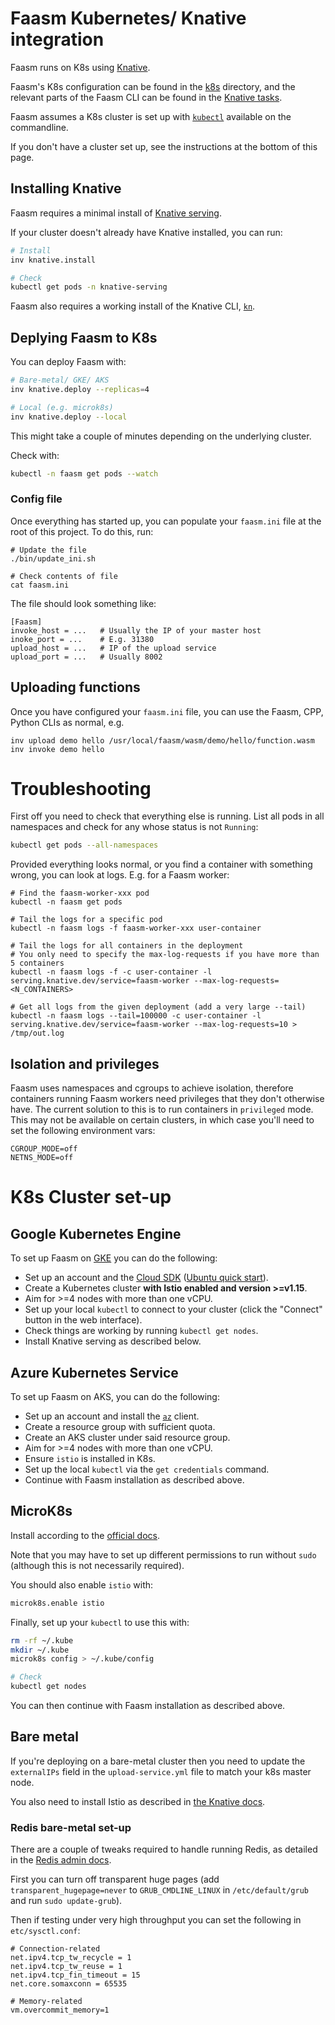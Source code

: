 # Faasm Kubernetes/ Knative integration

Faasm runs on K8s using [Knative](https://knative.dev/).

Faasm's K8s configuration can be found in the [k8s](../deploy/k8s) directory,
and the relevant parts of the Faasm CLI can be found in the [Knative
tasks](../tasks/knative.py).

Faasm assumes a K8s cluster is set up with
[`kubectl`](https://kubernetes.io/docs/tasks/tools/install-kubectl/) available
on the commandline.

If you don't have a cluster set up, see the instructions at the bottom of this
page.

## Installing Knative

Faasm requires a minimal install of [Knative
serving](https://knative.dev/docs/install/any-kubernetes-cluster/).

If your cluster doesn't already have Knative installed, you can run:

```bash
# Install
inv knative.install

# Check
kubectl get pods -n knative-serving
```

Faasm also requires a working install of the Knative CLI,
[`kn`](https://knative.dev/docs/install/install-kn/).

## Deplying Faasm to K8s

You can deploy Faasm with:

```bash
# Bare-metal/ GKE/ AKS
inv knative.deploy --replicas=4

# Local (e.g. microk8s)
inv knative.deploy --local
```

This might take a couple of minutes depending on the underlying cluster.

Check with:

```bash
kubectl -n faasm get pods --watch
```

### Config file

Once everything has started up, you can populate your `faasm.ini` file at the
root of this project. To do this, run:

```
# Update the file
./bin/update_ini.sh

# Check contents of file
cat faasm.ini
```

The file should look something like:

```
[Faasm]
invoke_host = ...   # Usually the IP of your master host
inoke_port = ...    # E.g. 31380
upload_host = ...   # IP of the upload service
upload_port = ...   # Usually 8002
```

## Uploading functions

Once you have configured your `faasm.ini` file, you can use the Faasm, CPP,
Python CLIs as normal, e.g.

```
inv upload demo hello /usr/local/faasm/wasm/demo/hello/function.wasm
inv invoke demo hello
```

# Troubleshooting

First off you need to check that everything else is running. List all pods in
all namespaces and check for any whose status is not `Running`:

```bash
kubectl get pods --all-namespaces
```

Provided everything looks normal, or you find a container with something wrong,
you can look at logs. E.g. for a Faasm worker:

```
# Find the faasm-worker-xxx pod
kubectl -n faasm get pods

# Tail the logs for a specific pod
kubectl -n faasm logs -f faasm-worker-xxx user-container

# Tail the logs for all containers in the deployment
# You only need to specify the max-log-requests if you have more than 5 containers
kubectl -n faasm logs -f -c user-container -l serving.knative.dev/service=faasm-worker --max-log-requests=<N_CONTAINERS>

# Get all logs from the given deployment (add a very large --tail)
kubectl -n faasm logs --tail=100000 -c user-container -l serving.knative.dev/service=faasm-worker --max-log-requests=10 > /tmp/out.log
```

## Isolation and privileges

Faasm uses namespaces and cgroups to achieve isolation, therefore containers
running Faasm workers need privileges that they don't otherwise have. The
current solution to this is to run containers in `privileged` mode. This may not
be available on certain clusters, in which case you'll need to set the following
environment vars:

```
CGROUP_MODE=off
NETNS_MODE=off
```

# K8s Cluster set-up

## Google Kubernetes Engine

To set up Faasm on [GKE](https://console.cloud.google.com/kubernetes) you can do
the following:

- Set up an account and the [Cloud SDK](https://cloud.google.com/sdk) ([Ubuntu
  quick start](https://cloud.google.com/sdk/docs/quickstart-debian-ubuntu)).
- Create a Kubernetes cluster **with Istio enabled and version >=v1.15**.
- Aim for >=4 nodes with more than one vCPU.
- Set up your local `kubectl` to connect to your cluster (click the "Connect"
  button in the web interface).
- Check things are working by running `kubectl get nodes`.
- Install Knative serving as described below.

## Azure Kubernetes Service

To set up Faasm on AKS, you can do the following:

- Set up an account and install the
  [`az`](https://docs.microsoft.com/en-us/cli/azure/install-azure-cli) client.
- Create a resource group with sufficient quota.
- Create an AKS cluster under said resource group.
- Aim for >=4 nodes with more than one vCPU.
- Ensure `istio` is installed in K8s.
- Set up the local `kubectl` via the `get credentials` command.
- Continue with Faasm installation as described above.

## MicroK8s

Install according to the [official docs](https://microk8s.io/).

Note that you may have to set up different permissions to run without `sudo`
(although this is not necessarily required).

You should also enable `istio` with:

```bash
microk8s.enable istio
```

Finally, set up your `kubectl` to use this with:

```bash
rm -rf ~/.kube
mkdir ~/.kube
microk8s config > ~/.kube/config

# Check
kubectl get nodes
```

You can then continue with Faasm installation as described above.

## Bare metal

If you're deploying on a bare-metal cluster then you need to update the
`externalIPs` field in the `upload-service.yml` file to match your k8s master
node.

You also need to install Istio as described in [the Knative
docs](https://knative.dev/docs/install/any-kubernetes-cluster/).

### Redis bare-metal set-up

There are a couple of tweaks required to handle running Redis, as detailed in
the [Redis admin docs](https://redis.io/topics/admin).

First you can turn off transparent huge pages (add `transparent_hugepage=never`
to `GRUB_CMDLINE_LINUX` in `/etc/default/grub` and run `sudo update-grub`).

Then if testing under very high throughput you can set the following in
`etc/sysctl.conf`:

```
# Connection-related
net.ipv4.tcp_tw_recycle = 1
net.ipv4.tcp_tw_reuse = 1
net.ipv4.tcp_fin_timeout = 15
net.core.somaxconn = 65535

# Memory-related
vm.overcommit_memory=1
```
